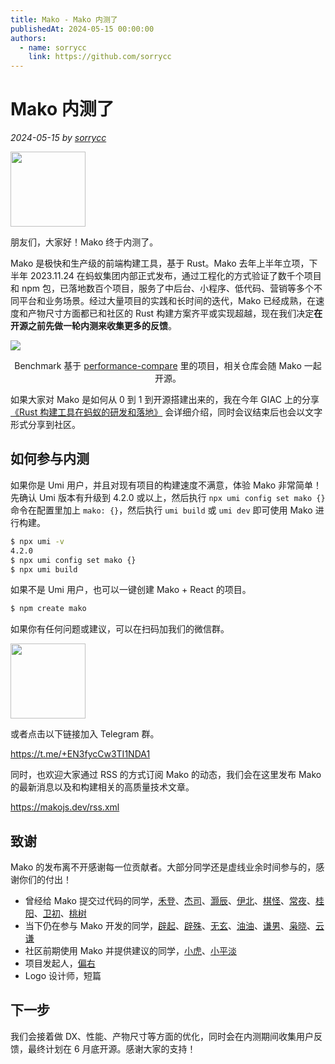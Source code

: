 ```yaml
---
title: Mako - Mako 内测了
publishedAt: 2024-05-15 00:00:00
authors:
  - name: sorrycc
    link: https://github.com/sorrycc
---
```


# Mako 内测了

_2024-05-15 by [sorrycc](https://github.com/sorrycc)_

<img src="https://img.alicdn.com/imgextra/i4/O1CN01dvFN0j1e2rYBJpJGJ_!!6000000003814-2-tps-2048-2048.png" width="120" height="120" />

朋友们，大家好！Mako 终于内测了。

Mako 是极快和生产级的前端构建工具，基于 Rust。Mako 去年上半年立项，下半年 2023.11.24 在蚂蚁集团内部正式发布，通过工程化的方式验证了数千个项目和 npm 包，已落地数百个项目，服务了中后台、小程序、低代码、营销等多个不同平台和业务场景。经过大量项目的实践和长时间的迭代，Mako 已经成熟，在速度和产物尺寸方面都已和社区的 Rust 构建方案齐平或实现超越，现在我们决定**在开源之前先做一轮内测来收集更多的反馈**。

![](https://img.alicdn.com/imgextra/i2/O1CN01RmMfYO1w1BCcB2fqX_!!6000000006247-2-tps-2024-230.png)

<p style="text-align:center;">Benchmark 基于 <a href="https://github.com/farm-fe/performance-compare">performance-compare</a> 里的项目，相关仓库会随 Mako 一起开源。</p>

如果大家对 Mako 是如何从 0 到 1 到开源搭建出来的，我在今年 GIAC 上的分享 [《Rust 构建工具在蚂蚁的研发和落地》](https://giac.msup.com.cn/2024sz/course?id=17467) 会详细介绍，同时会议结束后也会以文字形式分享到社区。

## 如何参与内测

如果你是 Umi 用户，并且对现有项目的构建速度不满意，体验 Mako 非常简单！先确认 Umi 版本有升级到 4.2.0 或以上，然后执行 `npx umi config set mako {}` 命令在配置里加上 `mako: {}`，然后执行 `umi build` 或 `umi dev` 即可使用 Mako 进行构建。

```bash
$ npx umi -v
4.2.0
$ npx umi config set mako {}
$ npx umi build
```

如果不是 Umi 用户，也可以一键创建 Mako + React 的项目。

```bash
$ npm create mako
```

如果你有任何问题或建议，可以在扫码加我们的微信群。

<img src="https://mdn.alipayobjects.com/huamei_lpyngx/afts/img/A*1hK9RoDsSTsAAAAAAAAAAAAADjjvAQ/original" width="120" />

或者点击以下链接加入 Telegram 群。

https://t.me/+EN3fycCw3TI1NDA1

同时，也欢迎大家通过 RSS 的方式订阅 Mako 的动态，我们会在这里发布 Mako 的最新消息以及和构建相关的高质量技术文章。

https://makojs.dev/rss.xml

## 致谢

Mako 的发布离不开感谢每一位贡献者。大部分同学还是虚线业余时间参与的，感谢你们的付出！

- 曾经给 Mako 提交过代码的同学，[禾登](https://github.com/hedeng9)、[杰司](https://github.com/jiesia)、[灏辰](https://github.com/Maple0817)、[伊北](https://github.com/vagusX)、[棋怪](https://github.com/chessl)、[常夜](https://github.com/HiLanXiao)、[桂阳](https://github.com/JackGuiYang12)、[卫初](https://github.com/zhangpanweb)、[桃树](https://github.com/ctts)
- 当下仍在参与 Mako 开发的同学，[辟起](https://github.com/PeachScript)、[辟殊](https://github.com/stormslowly)、[无玄](https://github.com/xusd320)、[油油](https://github.com/goo-yyh)、[谦男](https://github.com/LovePlayCode)、[枭晓](https://github.com/Jinbao1001)、[云谦](https://github.com/sorrycc)
- 社区前期使用 Mako 并提供建议的同学，[小虎](https://github.com/xiaohuoni)、[小平淡](https://github.com/xierenyuan)
- 项目发起人，[偏右](https://github.com/afc163)
- Logo 设计师，短篇

## 下一步

我们会接着做 DX、性能、产物尺寸等方面的优化，同时会在内测期间收集用户反馈，最终计划在 6 月底开源。感谢大家的支持！
